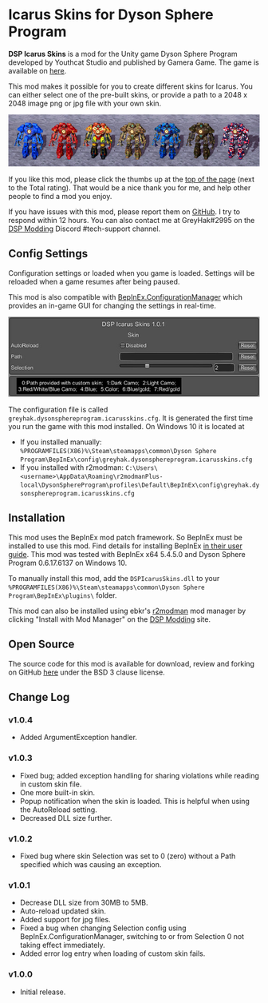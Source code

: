 # Icarus Skins for Dyson Sphere Program

**DSP Icarus Skins** is a mod for the Unity game Dyson Sphere Program developed by Youthcat Studio and published by Gamera Game.  The game is available on [here](https://store.steampowered.com/app/1366540/Dyson_Sphere_Program/).

This mod makes it possible for you to create different skins for Icarus.  You can either select one of the pre-built skins, or provide a path to a 2048 x 2048 image png or jpg file with your own skin.

![Image of built-in skins](https://raw.githubusercontent.com/GreyHak/dsp-icarus-skins/master/BuiltInSkins.jpg)

If you like this mod, please click the thumbs up at the [top of the page](https://dsp.thunderstore.io/package/GreyHak/DSP_Icarus_Skins/) (next to the Total rating).  That would be a nice thank you for me, and help other people to find a mod you enjoy.

If you have issues with this mod, please report them on [GitHub](https://github.com/GreyHak/dsp-icarus-skins/issues).  I try to respond within 12 hours.    You can also contact me at GreyHak#2995 on the [DSP Modding](https://discord.gg/XxhyTNte) Discord #tech-support channel.

## Config Settings
Configuration settings or loaded when you game is loaded.  Settings will be reloaded when a game resumes after being paused.

This mod is also compatible with [BepInEx.ConfigurationManager](https://github.com/BepInEx/BepInEx.ConfigurationManager) which provides an in-game GUI for changing the settings in real-time.

![Config Settings Window image](https://raw.githubusercontent.com/GreyHak/dsp-icarus-skins/master/ConfigSettingsWindow.jpg)

The configuration file is called `greyhak.dysonsphereprogram.icarusskins.cfg`.  It is generated the first time you run the game with this mod installed.  On Windows 10 it is located at
 - If you installed manually:  `%PROGRAMFILES(X86)%\Steam\steamapps\common\Dyson Sphere Program\BepInEx\config\greyhak.dysonsphereprogram.icarusskins.cfg`
 - If you installed with r2modman:  `C:\Users\<username>\AppData\Roaming\r2modmanPlus-local\DysonSphereProgram\profiles\Default\BepInEx\config\greyhak.dysonsphereprogram.icarusskins.cfg`

## Installation
This mod uses the BepInEx mod patch framework.  So BepInEx must be installed to use this mod.  Find details for installing BepInEx [in their user guide](https://bepinex.github.io/bepinex_docs/master/articles/user_guide/installation/index.html#installing-bepinex-1).  This mod was tested with BepInEx x64 5.4.5.0 and Dyson Sphere Program 0.6.17.6137 on Windows 10.

To manually install this mod, add the `DSPIcarusSkins.dll` to your `%PROGRAMFILES(X86)%\Steam\steamapps\common\Dyson Sphere Program\BepInEx\plugins\` folder.

This mod can also be installed using ebkr's [r2modman](https://dsp.thunderstore.io/package/ebkr/r2modman/) mod manager by clicking "Install with Mod Manager" on the [DSP Modding](https://dsp.thunderstore.io/package/GreyHak/DSP_Icarus_Skins/) site.

## Open Source
The source code for this mod is available for download, review and forking on GitHub [here](https://github.com/GreyHak/dsp-icarus-skins) under the BSD 3 clause license.

## Change Log
### v1.0.4
 - Added ArgumentException handler.
### v1.0.3
 - Fixed bug; added exception handling for sharing violations while reading in custom skin file.
 - One more built-in skin.
 - Popup notification when the skin is loaded.  This is helpful when using the AutoReload setting.
 - Decreased DLL size further.
### v1.0.2
 - Fixed bug where skin Selection was set to 0 (zero) without a Path specified which was causing an exception.
### v1.0.1
 - Decrease DLL size from 30MB to 5MB.
 - Auto-reload updated skin.
 - Added support for jpg files.
 - Fixed a bug when changing Selection config using BepInEx.ConfigurationManager, switching to or from Selection 0 not taking effect immediately.
 - Added error log entry when loading of custom skin fails.
### v1.0.0
 - Initial release.
